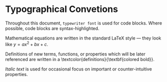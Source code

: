 # Typographical Convetions

Throughout this document, `typewriter font` is used for code blocks. Where possible, code blocks are syntax-highlighted.

Mathematical equations are written in the standard LaTeX style — they look like $y = ax^2 + bx + c$.

Definitions of new terms, functions, or properties which will be later referenced are written in a \textcolor{definitions}{\textbf{colored bold}}.

*Italic text* is used for occasional focus on important or counter-intuitive properties.
